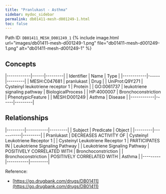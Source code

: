 ```yaml
---
title: "Pranlukast - Asthma"
sidebar: mydoc_sidebar
permalink: db01411-mesh-d001249-1.html
toc: false 
---
```



Path ID: `DB01411_MESH_D001249_1`
{% include image.html url="images/db01411-mesh-d001249-1.png" file="db01411-mesh-d001249-1.png" alt="db01411-mesh-d001249-1" %}

## Concepts

|------------|------|---------|
| Identifier | Name | Type    |
|------------|------|---------|
| MESH:C047681 | pranlukast | Drug |
| UniProt:Q9Y271 | Cysteinyl leukotriene receptor 1 | Protein |
| GO:0061737 | leukotriene signaling pathway | BiologicalProcess |
| HP:4000007 | Bronchoconstriction | PhenotypicFeature |
| MESH:D001249 | Asthma | Disease |
|------------|------|---------|

## Relationships

|---------|-----------|---------|
| Subject | Predicate | Object  |
|---------|-----------|---------|
| Pranlukast | DECREASES ACTIVITY OF | Cysteinyl Leukotriene Receptor 1 |
| Cysteinyl Leukotriene Receptor 1 | PARTICIPATES IN | Leukotriene Signaling Pathway |
| Leukotriene Signaling Pathway | POSITIVELY CORRELATED WITH | Bronchoconstriction |
| Bronchoconstriction | POSITIVELY CORRELATED WITH | Asthma |
|---------|-----------|---------|

Reference: 
  - [https://go.drugbank.com/drugs/DB01411](https://go.drugbank.com/drugs/DB01411)
